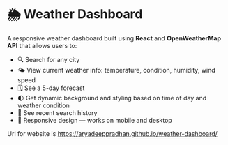 # 🌦️ Weather Dashboard

A responsive weather dashboard built using **React** and **OpenWeatherMap API** that allows users to:

- 🔍 Search for any city
- 🌤️ View current weather info: temperature, condition, humidity, wind speed
- 🗓️ See a 5-day forecast
- 🌓 Get dynamic background and styling based on time of day and weather condition
- 🧠 See recent search history
- 🎯 Responsive design — works on mobile and desktop

Url for website is https://aryadeeppradhan.github.io/weather-dashboard/
